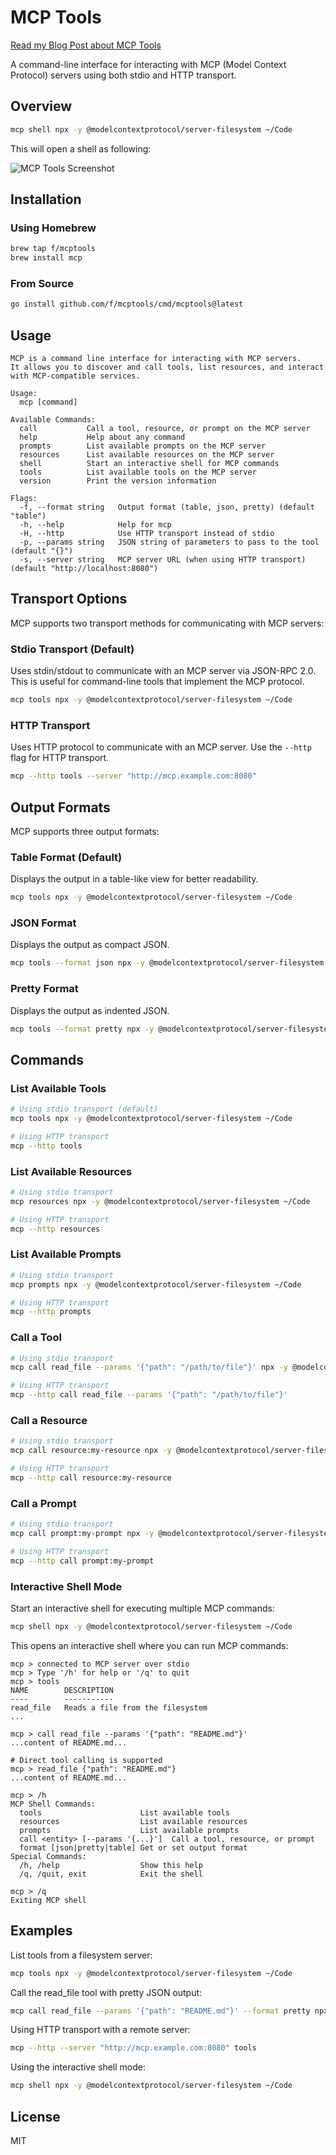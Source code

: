 # MCP Tools

[Read my Blog Post about MCP Tools](https://blog.fka.dev/blog/2025-03-26-introducing-mcp-tools-cli/)

A command-line interface for interacting with MCP (Model Context Protocol) servers using both stdio and HTTP transport.

## Overview

```bash
mcp shell npx -y @modelcontextprotocol/server-filesystem ~/Code
```

This will open a shell as following:

![MCP Tools Screenshot](.github/resources/screenshot.png)

## Installation

### Using Homebrew

```bash
brew tap f/mcptools
brew install mcp
```

### From Source

```bash
go install github.com/f/mcptools/cmd/mcptools@latest
```

## Usage

```
MCP is a command line interface for interacting with MCP servers.
It allows you to discover and call tools, list resources, and interact with MCP-compatible services.

Usage:
  mcp [command]

Available Commands:
  call           Call a tool, resource, or prompt on the MCP server
  help           Help about any command
  prompts        List available prompts on the MCP server
  resources      List available resources on the MCP server
  shell          Start an interactive shell for MCP commands
  tools          List available tools on the MCP server
  version        Print the version information

Flags:
  -f, --format string   Output format (table, json, pretty) (default "table")
  -h, --help            Help for mcp
  -H, --http            Use HTTP transport instead of stdio
  -p, --params string   JSON string of parameters to pass to the tool (default "{}")
  -s, --server string   MCP server URL (when using HTTP transport) (default "http://localhost:8080")
```

## Transport Options

MCP supports two transport methods for communicating with MCP servers:

### Stdio Transport (Default)

Uses stdin/stdout to communicate with an MCP server via JSON-RPC 2.0. This is useful for command-line tools that implement the MCP protocol.

```bash
mcp tools npx -y @modelcontextprotocol/server-filesystem ~/Code
```

### HTTP Transport

Uses HTTP protocol to communicate with an MCP server. Use the `--http` flag for HTTP transport.

```bash
mcp --http tools --server "http://mcp.example.com:8080"
```

## Output Formats

MCP supports three output formats:

### Table Format (Default)

Displays the output in a table-like view for better readability.

```bash
mcp tools npx -y @modelcontextprotocol/server-filesystem ~/Code
```

### JSON Format

Displays the output as compact JSON.

```bash
mcp tools --format json npx -y @modelcontextprotocol/server-filesystem ~/Code
```

### Pretty Format

Displays the output as indented JSON.

```bash
mcp tools --format pretty npx -y @modelcontextprotocol/server-filesystem ~/Code
```

## Commands

### List Available Tools

```bash
# Using stdio transport (default)
mcp tools npx -y @modelcontextprotocol/server-filesystem ~/Code

# Using HTTP transport
mcp --http tools
```

### List Available Resources

```bash
# Using stdio transport
mcp resources npx -y @modelcontextprotocol/server-filesystem ~/Code

# Using HTTP transport
mcp --http resources
```

### List Available Prompts

```bash
# Using stdio transport
mcp prompts npx -y @modelcontextprotocol/server-filesystem ~/Code

# Using HTTP transport
mcp --http prompts
```

### Call a Tool

```bash
# Using stdio transport
mcp call read_file --params '{"path": "/path/to/file"}' npx -y @modelcontextprotocol/server-filesystem ~/Code

# Using HTTP transport
mcp --http call read_file --params '{"path": "/path/to/file"}'
```

### Call a Resource

```bash
# Using stdio transport
mcp call resource:my-resource npx -y @modelcontextprotocol/server-filesystem ~/Code

# Using HTTP transport
mcp --http call resource:my-resource
```

### Call a Prompt

```bash
# Using stdio transport
mcp call prompt:my-prompt npx -y @modelcontextprotocol/server-filesystem ~/Code

# Using HTTP transport
mcp --http call prompt:my-prompt
```

### Interactive Shell Mode

Start an interactive shell for executing multiple MCP commands:

```bash
mcp shell npx -y @modelcontextprotocol/server-filesystem ~/Code
```

This opens an interactive shell where you can run MCP commands:

```
mcp > connected to MCP server over stdio
mcp > Type '/h' for help or '/q' to quit
mcp > tools
NAME        DESCRIPTION
----        -----------
read_file   Reads a file from the filesystem
...

mcp > call read_file --params '{"path": "README.md"}'
...content of README.md...

# Direct tool calling is supported
mcp > read_file {"path": "README.md"}
...content of README.md...

mcp > /h
MCP Shell Commands:
  tools                      List available tools
  resources                  List available resources
  prompts                    List available prompts
  call <entity> [--params '{...}']  Call a tool, resource, or prompt
  format [json|pretty|table] Get or set output format
Special Commands:
  /h, /help                  Show this help
  /q, /quit, exit            Exit the shell

mcp > /q
Exiting MCP shell
```

## Examples

List tools from a filesystem server:

```bash
mcp tools npx -y @modelcontextprotocol/server-filesystem ~/Code
```

Call the read_file tool with pretty JSON output:

```bash
mcp call read_file --params '{"path": "README.md"}' --format pretty npx -y @modelcontextprotocol/server-filesystem ~/Code
```

Using HTTP transport with a remote server:

```bash
mcp --http --server "http://mcp.example.com:8080" tools
```

Using the interactive shell mode:

```bash
mcp shell npx -y @modelcontextprotocol/server-filesystem ~/Code
```

## License

MIT 
